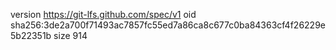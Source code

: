 version https://git-lfs.github.com/spec/v1
oid sha256:3de2a700f71493ac7857fc55ed7a86ca8c677c0ba84363cf4f26229e5b22351b
size 914
